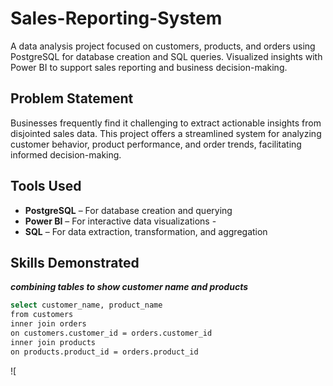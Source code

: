 # Sales-Reporting-System
 A data analysis project focused on customers, products, and orders using PostgreSQL for database creation and SQL queries. Visualized insights with Power BI to support sales reporting and business decision-making.
## Problem Statement
 Businesses frequently find it challenging to extract actionable insights from disjointed sales data. This project offers a streamlined system for analyzing customer behavior, product performance, and order trends, facilitating informed decision-making.
## Tools Used
- **PostgreSQL** – For database creation and querying
- **Power BI** – For interactive data visualizations -
- **SQL** – For data extraction, transformation, and aggregation
## Skills Demonstrated
***combining tables to show customer name and products***
```bash
select customer_name, product_name 
from customers
inner join orders
on customers.customer_id = orders.customer_id
inner join products
on products.product_id = orders.product_id
```
![


